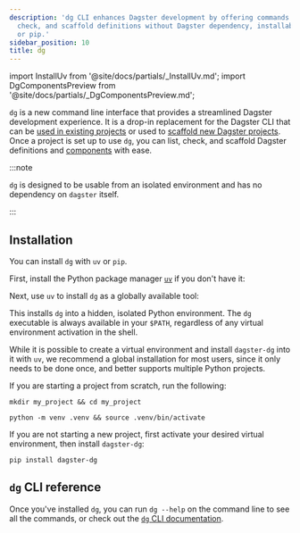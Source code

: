 ```yaml
---
description: 'dg CLI enhances Dagster development by offering commands to list,
  check, and scaffold definitions without Dagster dependency, installable via uv
  or pip.'
sidebar_position: 10
title: dg
---
```


import InstallUv from '@site/docs/partials/\_InstallUv.md';
import DgComponentsPreview from '@site/docs/partials/\_DgComponentsPreview.md';

<DgComponentsPreview />

`dg` is a new command line interface that provides a streamlined Dagster development experience. It is a drop-in replacement for the Dagster CLI that can be [used in existing projects](/guides/labs/dg/incrementally-adopting-dg/migrating-project) or used to [scaffold new Dagster projects](/guides/labs/dg/creating-a-project). Once a project is set up to use `dg`, you can list, check, and scaffold Dagster definitions and [components](/guides/labs/components/) with ease.

:::note

`dg` is designed to be usable from an isolated environment and has no dependency on `dagster` itself.

:::

## Installation

You can install `dg` with `uv` or `pip`.

<Tabs>
<TabItem value="uv" label="uv">

First, install the Python package manager [`uv`](https://docs.astral.sh/uv/) if you don't have it:

<InstallUv />

Next, use `uv` to install `dg` as a globally available tool:

<CliInvocationExample contents="uv tool install dagster-dg" />

This installs `dg` into a hidden, isolated Python environment. The `dg` executable is always available in your `$PATH`, regardless of any virtual environment activation in the shell.

While it is possible to create a virtual environment and install `dagster-dg` into it with `uv`, we recommend a global installation for most users, since it only needs to be done once, and better supports multiple Python projects.

</TabItem>
<TabItem value="pip" label="pip">

If you are starting a project from scratch, run the following:

```
mkdir my_project && cd my_project
```

```
python -m venv .venv && source .venv/bin/activate
```

If you are not starting a new project, first activate your desired virtual
environment, then install `dagster-dg`:

```
pip install dagster-dg
```

</TabItem>
</Tabs>

## `dg` CLI reference

Once you've installed `dg`, you can run `dg --help` on the command line to see all the commands, or check out the [`dg` CLI documentation](/guides/labs/dg/dagster-dg-cli).